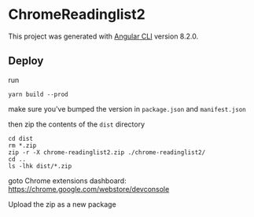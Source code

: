 # ChromeReadinglist2

This project was generated with [Angular CLI](https://github.com/angular/angular-cli) version 8.2.0.

## Deploy

run
```
yarn build --prod
```
make sure you've bumped the version in `package.json` and `manifest.json`

then zip the contents of the `dist` directory
```
cd dist
rm *.zip
zip -r -X chrome-readinglist2.zip ./chrome-readinglist2/
cd ..
ls -lhk dist/*.zip
``` 

goto Chrome extensions dashboard: https://chrome.google.com/webstore/devconsole

Upload the zip as a new package
